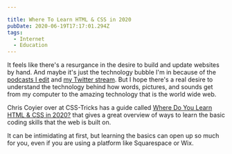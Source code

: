 ```yaml
---

title: Where To Learn HTML & CSS in 2020
pubDate: 2020-06-19T17:17:01.294Z
tags:
  - Internet
  - Education
---
```

It feels like there's a resurgance in the desire to build and update websites by hand. And maybe it's just the technology bubble I'm in because of the [podcasts I edit](https://www.lemonproductions.ca/portfolio/) and [my Twitter stream](https://twitter.com/ichris). But I hope there's a real desire to understand the technology behind how words, pictures, and sounds get from my computer to the amazing technology that is the world wide web.

Chris Coyier over at CSS-Tricks has a guide called [Where Do You Learn HTML & CSS in 2020?](https://css-tricks.com/where-do-you-learn-html-css-in-2019/) that gives a great overview of ways to learn the basic coding skills that the web is built on.

It can be intimidating at first, but learning the basics can open up so much for you, even if you are using a platform like Squarespace or Wix.